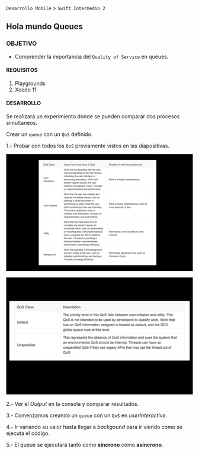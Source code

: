`Desarrollo Mobile` > `Swift Intermedio 2`


## Hola mundo Queues

### OBJETIVO

- Comprender la importancia del `Quality of Service` en queues.


#### REQUISITOS

1. Playgrounds
2. Xcode 11

#### DESARROLLO

Se realizará un experimiento donde se pueden comparar dos procesos simultaneos.

Crear un `queue` con un `QoS` definido.

1.- Probar con todos los `QoS` previamente vistos en las diapositivas.

![](0.png)

![](1.png)

2.- Ver el *Output* en la consola y comparar resultados.

3.- Comenzamos creando un `queue` con un `QoS` en *userInteractive*. 

4.- Ir variando su valor hasta llegar a *backgound* para ir viendo cómo se ejecuta el código.

5.- El queue se ejecutará tanto como **síncrono** como **asíncrono**.
